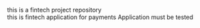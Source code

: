 this is a fintech project repository  
this is fintech application for payments
Application must be tested
